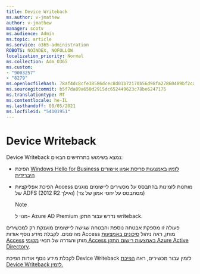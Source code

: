 ```yaml
---
title: Device Writeback
ms.author: v-jmathew
author: v-jmathew
manager: scotv
ms.audience: Admin
ms.topic: article
ms.service: o365-administration
ROBOTS: NOINDEX, NOFOLLOW
localization_priority: Normal
ms.collection: Adm_O365
ms.custom:
- "9003257"
- "8279"
ms.openlocfilehash: 78af4dc8cfe38586dcec8d01b72170b56d98fa27860489bf2ca9544f32210c37
ms.sourcegitcommit: b5f7da89a650d2915dc652449623c78be6247175
ms.translationtype: MT
ms.contentlocale: he-IL
ms.lasthandoff: 08/05/2021
ms.locfileid: "54101951"
---
```

# <a name="device-writeback"></a>Device Writeback

Device Writeback נמצא בשימוש בתרחישים הבאים:

- הפיכת [Windows Hello for Business לזמין באמצעות פריסת אמון אישורים היברידית](https://docs.microsoft.com/windows/security/identity-protection/hello-for-business/hello-hybrid-cert-trust-prereqs#device-registration)
- הפיכת אפליקציות Access מותנות לזמינות בהתבסס על מכשירים ליישומים מוגנים של ADFS (2012 R2 ואילך) (מסתבסס על יחסי אמון של צד)

    > [!NOTE]
    > מנוי ל- Azure AD Premium נדרש עבור התקן writeback.

פעולה זו מספקת אבטחה נוספת והבטחה שגישה ליישומים מוענקת רק למכשירים מהימנים. לקבלת מידע נוסף אודות Access מותן, ראה ניהול [סיכונים באמצעות Access](https://docs.microsoft.com/azure/active-directory/conditional-access/overview) מותן והגדרה של תנאי [מקומי Access באמצעות רישום התקן Azure Active Directory](https://docs.microsoft.com/azure/active-directory/devices/overview).

לקבלת מידע נוסף אודות הפיכת Device Writeback לזמין עבור מכשירים, ראה [הפיכת Device Writeback לזמין.](https://docs.microsoft.com/azure/active-directory/hybrid/how-to-connect-device-writeback)
